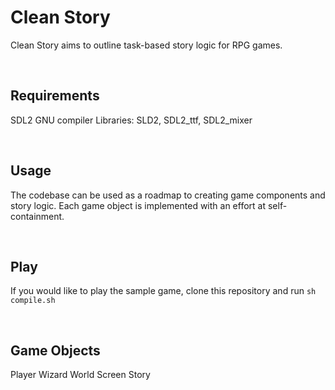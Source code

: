 # Clean Story
Clean Story aims to outline task-based story logic for RPG games.

&nbsp;
## Requirements
SDL2
GNU compiler
Libraries: SLD2, SDL2_ttf, SDL2_mixer

&nbsp;
## Usage
The codebase can be used as a roadmap to creating game components and story logic. Each game object is implemented with an effort at self-containment.

&nbsp;
## Play
If you would like to play the sample game, clone this repository and run `sh compile.sh`

&nbsp;
## Game Objects
Player
Wizard
World
Screen
Story
